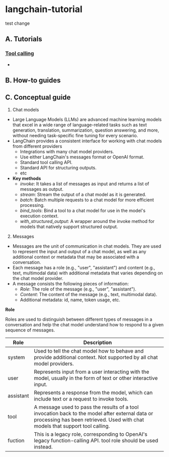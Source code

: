 # langchain-tutorial
test change
## A. Tutorials
### [Tool calling](https://python.langchain.com/docs/concepts/tool_calling/)
- 
## B. How-to guides
## C. Conceptual guide
1. Chat models
- Large Language Models (LLMs) are advanced machine learning models that excel in a wide range of language-related tasks such as text generation, translation, summarization, question answering, and more, without needing task-specific fine tuning for every scenario.
- LangChain provides a consistent interface for working with chat models from different providers
  - Integrations with many chat model providers.
  - Use either LangChain's messages format or OpenAI format.
  - Standard tool calling API.
  - Standard API for structuring outputs.
  - etc
- **Key methods**
  - *invoke*: It takes a list of messages as input and returns a list of messages as output.
  - *stream*: Stream the output of a chat model as it is generated.
  - *batch*: Batch multiple requests to a chat model for more efficient processing.
  - *bind_tools*: Bind a tool to a chat model for use in the model's execution context.
  - *with_structured_output*: A wrapper around the invoke method for models that natively support structured output.

2. Messages
- Messages are the unit of communication in chat models. They are used to represent the input and output of a chat model, as well as any additional context or metadata that may be associated with a conversation.
- Each message has a role (e.g., "user", "assistant") and content (e.g., text, multimodal data) with additional metadata that varies depending on the chat model provider.
- A message consists the following pieces of information:
  - *Role*: The role of the message (e.g., "user", "assistant").
  - *Content*: The content of the message (e.g., text, multimodal data).
  - Additional metadata: id, name, token usage, etc.

**Role**

Roles are used to distinguish between different types of messages in a conversation and help the chat model understand how to respond to a given sequence of messages.

|Role|Description|
|--|--|
|system|Used to tell the chat model how to behave and provide additional context. Not supported by all chat model providers.|
|user|Represents input from a user interacting with the model, usually in the form of text or other interactive input.|
|assistant|Represents a response from the model, which can include text or a request to invoke tools.|
|tool|A message used to pass the results of a tool invocation back to the model after external data or processing has been retrieved. Used with chat models that support tool calling.|
|fuction|This is a legacy role, corresponding to OpenAI's legacy function-calling API. tool role should be used instead.|
